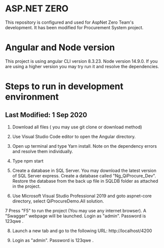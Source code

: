 # ASP.NET ZERO

This repository is configured and used for AspNet Zero Team's development. 
It has been modified for Procurement System project.

# Angular and Node version

This project is using angular CLI version 8.3.23. Node version 14.9.0. If you are using a higher version you may try run it and resolve the dependencies.

# Steps to run in development environment
## Last Modified: 1 Sep 2020

1. Download all files ( you may use git clone or download method)

2. Use Visual Studio Code editor to open the Angular directory.

3. Open up terminal and type Yarn install. Note on the dependency errors and resolve them individually.

4. Type npm start

5. Create a database in SQL Server. You may download the latest version of SQL Server express.
Create a database called "Ng_QiProcure_Dev". Restore the database from the back up file in SQLDB folder as attached in the project.

6. Use Microsoft Visual Studio Professional 2019 and goto aspnet-core directory, select QiProcureDemo.All solution.

7 Press "F5" to run the project (You may use any internet browser). A "Swagger" webpage will be launched. Login as "admin". Password is 123qwe .

8. Launch a new tab and go to the following URL:
http://localhost/4200

9. Login as "admin". Password is 123qwe .






